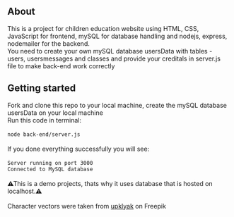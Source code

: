 ## About

This is a project for children education website using HTML, CSS, JavaScript for frontend, mySQL for database handling and nodejs, express, nodemailer for the backend.\
You need to create your own mySQL database usersData with tables - users, usersmessages and classes and provide your creditals in server.js file to make back-end work correctly

## Getting started

Fork and clone this repo to your local machine, create the mySQL database usersData on your local machine\
Run this code in terminal:\
\
`node back-end/server.js`\
\
If you done everything successfully you will see:\
\
`Server running on port 3000`\
`Connected to MySQL database`\
\
⚠This is a demo projects, thats why it uses database that is hosted on localhost.⚠\
\
Character vectors were taken from <a href="https://ru.freepik.com/free-vector/people-reading-books-in-club-home-or-library-set_29084634.htm#query=%D0%BF%D0%B5%D1%80%D1%81%D0%BE%D0%BD%D0%B0%D0%B6%D0%B8%20%D1%83%D1%87%D0%B5%D0%B1%D0%B0&position=28&from_view=search&track=ais">upklyak</a> on Freepik
